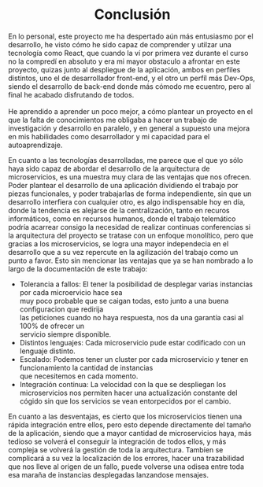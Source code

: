 <div align="center">

# Conclusión

</div>


<div align="left">

En lo personal, este proyecto me ha despertado aún más entusiasmo por el desarrollo, he visto cómo he sido capaz de comprender y
utilzar una tecnología como React, que cuando la ví por primera vez durante el curso no la compredí en absoluto y era mi mayor
obstaculo a afrontar en este proyecto, quizas junto al despliegue de la aplicación, ambos en perfiles distintos, uno el de desarrollador
front-end, y el otro un perfíl más Dev-Ops, siendo el desarrollo de back-end donde más cómodo me ecuentro, pero al final he acabado disfrutando
de todos.
<br>
<br> 
He aprendido a aprender un poco mejor, a cómo plantear un proyecto en el que la falta de conocimientos me obligaba a hacer un trabajo de
investigación y desarrollo en paralelo, y en general a supuesto una mejora en mis habilidades como desarrollador y mi capacidad para el autoaprendizaje.
<br>

En cuanto a las tecnologías desarrolladas, me parece que el que yo sólo haya sido capaz de abordar el desarrollo de la arquitectura de microservicios,
es una muestra muy clara de las ventajas que nos ofrecen. Poder plantear el desarrollo de una aplicación dividiendo el trabajo por piezas funcionales, 
y poder trabajarlas de forma independiente, sin que un desarrollo interfiera con cualquier otro, es algo indispensable hoy en día, donde la tendencia
es alejarse de la centralización, tanto en recuros informáticos, como en recursos humanos, donde el trabajo telemático podría acarrear consigo
la necesidad de realizar continuas conferencias si la arquitectura del proyecto se tratase con un enfoque monolítico, pero que gracias a los
microservicios, se logra una mayor independecia en el desarrollo que a su vez repercute en la agilización del trabajo como un punto a favor.
Esto sin mencionar las ventajas que ya se han nombrado a lo largo de la documentación de este trabajo:

  - Tolerancia a fallos: El tener la posibilidad de desplegar varias instancias por cada microervicio hace sea<br>
                         muy poco probable que se caigan todas, esto junto a una buena configuracion que redirija<br>
                         las peticiones cuando no haya respuesta, nos da una garantía casi al 100% de ofrecer un<br>
                         servicio siempre disponible.
  - Distintos lenguajes: Cada microservicio pude estar codificado con un lenguaje distinto.
  - Escalado: Podemos tener un cluster por cada microservicio y tener en funcionamiento la cantidad de instancias<br>
              que necesitemos en cada momento.
  - Integración continua: La velocidad con la que se despliegan los microservicios nos permiten hacer una actualización constante
                         del cógido sin que los servicios se vean entorpecidos por el cambio.


En cuanto a las desventajas, es cierto que los microservicios tienen una rápida integración entre ellos, pero esto depende directamente del tamaño
de la aplicación, siendo que a mayor cantidad de microservicios haya, más tedioso se volverá el conseguir la integración de todos ellos, y más compleja
se volverá la gestión de toda la arquitectura. Tambíen se complicará a su vez la localización de los errores, hacer una trazabilidad que nos lleve
al origen de un fallo, puede volverse una odisea entre toda esa maraña de instancias desplegadas lanzandose mensajes.





</div>


